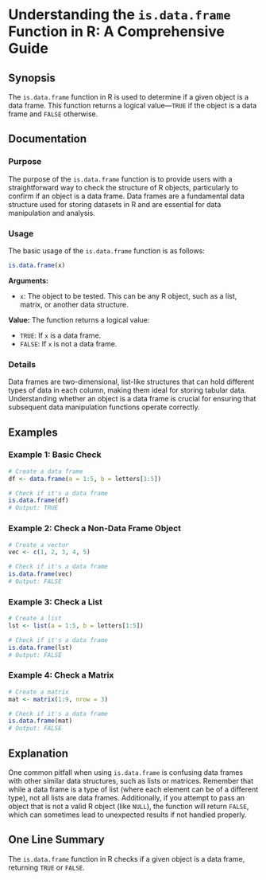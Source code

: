 <!--
Meta Description: # Understanding the `is.data.frame` Function in R: A Comprehensive Guide ## Synopsis The `is.data.frame` function in R is used to determine if a given...
Meta Keywords: data, frame, object, check, function
-->

# Understanding the `is.data.frame` Function in R: A Comprehensive Guide

## Synopsis
The `is.data.frame` function in R is used to determine if a given object is a data frame. This function returns a logical value—`TRUE` if the object is a data frame and `FALSE` otherwise.

## Documentation

### Purpose
The purpose of the `is.data.frame` function is to provide users with a straightforward way to check the structure of R objects, particularly to confirm if an object is a data frame. Data frames are a fundamental data structure used for storing datasets in R and are essential for data manipulation and analysis.

### Usage
The basic usage of the `is.data.frame` function is as follows:

```R
is.data.frame(x)
```

**Arguments:**
- `x`: The object to be tested. This can be any R object, such as a list, matrix, or another data structure.

**Value:**
The function returns a logical value:
- `TRUE`: If `x` is a data frame.
- `FALSE`: If `x` is not a data frame.

### Details
Data frames are two-dimensional, list-like structures that can hold different types of data in each column, making them ideal for storing tabular data. Understanding whether an object is a data frame is crucial for ensuring that subsequent data manipulation functions operate correctly.

## Examples

### Example 1: Basic Check
```R
# Create a data frame
df <- data.frame(a = 1:5, b = letters[1:5])

# Check if it's a data frame
is.data.frame(df)
# Output: TRUE
```

### Example 2: Check a Non-Data Frame Object
```R
# Create a vector
vec <- c(1, 2, 3, 4, 5)

# Check if it's a data frame
is.data.frame(vec)
# Output: FALSE
```

### Example 3: Check a List
```R
# Create a list
lst <- list(a = 1:5, b = letters[1:5])

# Check if it's a data frame
is.data.frame(lst)
# Output: FALSE
```

### Example 4: Check a Matrix
```R
# Create a matrix
mat <- matrix(1:9, nrow = 3)

# Check if it's a data frame
is.data.frame(mat)
# Output: FALSE
```

## Explanation
One common pitfall when using `is.data.frame` is confusing data frames with other similar data structures, such as lists or matrices. Remember that while a data frame is a type of list (where each element can be of a different type), not all lists are data frames. Additionally, if you attempt to pass an object that is not a valid R object (like `NULL`), the function will return `FALSE`, which can sometimes lead to unexpected results if not handled properly.

## One Line Summary
The `is.data.frame` function in R checks if a given object is a data frame, returning `TRUE` or `FALSE`.